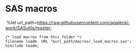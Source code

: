 # SAS macros
`%let url_path=https://raw.githubusercontent.com/agalecki-work/SASutils/master;

```
/* load macros from this folder */
filename loadm  URL "&url_path/macros/_load_macros.sas";
%include loadm;
```
